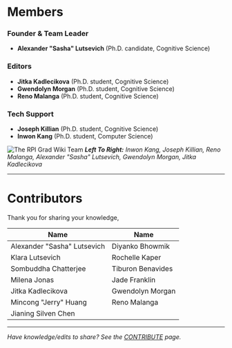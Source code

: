 # Members

### Founder & Team Leader
- **Alexander "Sasha" Lutsevich** (Ph.D. candidate, Cognitive Science)

### Editors
- **Jitka Kadlecikova** (Ph.D. student, Cognitive Science)
- **Gwendolyn Morgan** (Ph.D. student, Cognitive Science)
- **Reno Malanga** (Ph.D. student, Cognitive Science)

### Tech Support
- **Joseph Killian** (Ph.D. student, Cognitive Science)
- **Inwon Kang** (Ph.D. student, Computer Science)

![The RPI Grad Wiki Team](_assets/rpi_grad-wiki_team_2024-12-06.jpg)
***Left To Right:*** *Inwon Kang, Joseph Killian, Reno Malanga, Alexander "Sasha" Lutsevich, Gwendolyn Morgan, Jitka Kadlecikova*

---
# Contributors

Thank you for sharing your knowledge,

| Name                        | Name              |
| --------------------------- | ----------------- |
| Alexander "Sasha" Lutsevich | Diyanko Bhowmik   |
| Klara Lutsevich             | Rochelle Kaper    |
| Sombuddha Chatterjee        | Tiburon Benavides |
| Milena Jonas                | Jade Franklin     |
| Jitka Kadlecikova           | Gwendolyn Morgan  |
| Mincong "Jerry" Huang       | Reno Malanga      |
| Jianing Silven Chen         |                   |


---
_Have knowledge/edits to share? See the [CONTRIBUTE](../CONTRIBUTE.md) page._
